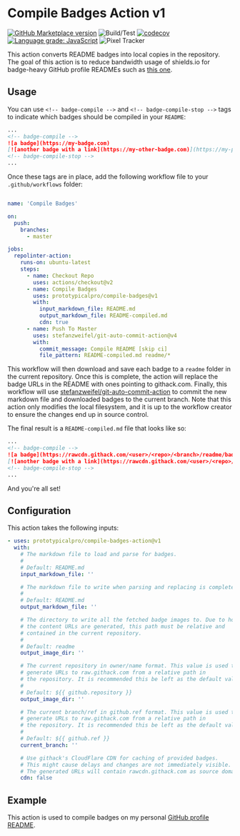 # Compile Badges Action v1

[![GitHub Marketplace version](https://img.shields.io/github/release/prototypicalpro/compile-badges-action.svg?label=Marketplace&logo=github)](https://github.com/marketplace/actions/compile-badges-action)
![Build/Test](https://github.com/prototypicalpro/compile-badges-action/workflows/Build/Test/badge.svg?event=push)
[![codecov](https://codecov.io/gh/prototypicalpro/compile-badges-action/branch/main/graph/badge.svg)](https://codecov.io/gh/prototypicalpro/compile-badges-action)
[![Language grade: JavaScript](https://img.shields.io/lgtm/grade/javascript/g/prototypicalpro/compile-badges-action.svg?logo=lgtm&logoWidth=18)](https://lgtm.com/projects/g/prototypicalpro/compile-badges-action/context:javascript)
![Pixel Tracker](https://track.prototypical.pro?source=github&repo=compile-badges-action)

This action converts README badges into local copies in the repository. The goal of this action is to reduce bandwidth usage of shields.io for badge-heavy GitHub profile READMEs such as [this one](https://github.com/prototypicalpro/prototypicalpro).

## Usage

You can use `<!-- badge-compile -->` and `<!-- badge-compile-stop -->` tags to indicate which badges should be compiled in your `README`:
```markdown
...
<!-- badge-compile -->
![a badge](https://my-badge.com)
[![another badge with a link](https://my-other-badge.com)](https://my-project.com)
<!-- badge-compile-stop -->
...
```
Once these tags are in place, add the following workflow file to your `.github/workflows` folder:
```yaml

name: 'Compile Badges'

on:
  push:
    branches:
      - master

jobs:
  repolinter-action:
    runs-on: ubuntu-latest
    steps:
      - name: Checkout Repo
        uses: actions/checkout@v2
      - name: Compile Badges
        uses: prototypicalpro/compile-badges@v1
        with:
          input_markdown_file: README.md
          output_markdown_file: README-compiled.md
          cdn: true
      - name: Push To Master
        uses: stefanzweifel/git-auto-commit-action@v4
        with:
          commit_message: Compile README [skip ci]
          file_pattern: README-compiled.md readme/*

```
This workflow will then download and save each badge to a `readme` folder in the current repository. Once this is complete, the action will replace the badge URLs in the README with ones pointing to githack.com. Finally, this workflow will use [stefanzweifel/git-auto-commit-action](https://github.com/stefanzweifel/git-auto-commit-action) to commit the new markdown file and downloaded badges to the current branch. Note that this action only modifies the local filesystem, and it is up to the workflow creator to ensure the changes end up in source control.

 The final result is a `README-compiled.md` file that looks like so:
```markdown
...
<!-- badge-compile -->
![a badge](https://rawcdn.githack.com/<user>/<repo>/<branch>/readme/badge-0.svg)
[![another badge with a link](https://rawcdn.githack.com/<user>/<repo>/<branch>/readme/badge-1.svg)](https://my-project.com)
<!-- badge-compile-stop -->
...
```
And you're all set!

## Configuration

This action takes the following inputs:
```yaml
- uses: prototypicalpro/compile-badges-action@v1
  with:
    # The markdown file to load and parse for badges.
    #
    # Default: README.md
    input_markdown_file: ''

    # The markdown file to write when parsing and replacing is complete.
    #
    # Default: README.md
    output_markdown_file: ''

    # The directory to write all the fetched badge images to. Due to how
    # the content URLs are generated, this path must be relative and
    # contained in the current repository.
    #
    # Default: readme
    output_image_dir: ''

    # The current repository in owner/name format. This value is used to
    # generate URLs to raw.githack.com from a relative path in
    # the repository. It is recommended this be left as the default value.
    #
    # Default: ${{ github.repository }}
    output_image_dir: ''

    # The current branch/ref in github.ref format. This value is used to
    # generate URLs to raw.githack.com from a relative path in
    # the repository. It is recommended this be left as the default value.
    #
    # Default: ${{ github.ref }}
    current_branch: ''

    # Use githack's CloudFlare CDN for caching of provided badges.
    # This might cause delays and changes are not immediately visible.
    # The generated URLs will contain rawcdn.githack.com as source domain.
    cdn: false
```

## Example

This action is used to compile badges on my personal [GitHub profile README](https://github.com/prototypicalpro/prototypicalpro).
